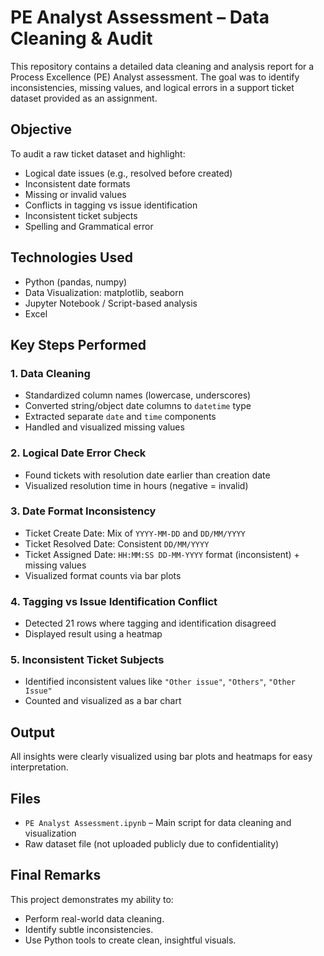 # PE Analyst Assessment – Data Cleaning & Audit

This repository contains a detailed data cleaning and analysis report for a Process Excellence (PE) Analyst assessment. The goal was to identify inconsistencies, missing values, and logical errors in a support ticket dataset provided as an assignment.

##  Objective

To audit a raw ticket dataset and highlight:

- Logical date issues (e.g., resolved before created)
- Inconsistent date formats
- Missing or invalid values
- Conflicts in tagging vs issue identification
- Inconsistent ticket subjects
- Spelling and Grammatical error

## Technologies Used

- Python (pandas, numpy)
- Data Visualization: matplotlib, seaborn
- Jupyter Notebook / Script-based analysis
- Excel

## Key Steps Performed

### 1. Data Cleaning
- Standardized column names (lowercase, underscores)
- Converted string/object date columns to `datetime` type
- Extracted separate `date` and `time` components
- Handled and visualized missing values

### 2. Logical Date Error Check
- Found tickets with resolution date earlier than creation date
- Visualized resolution time in hours (negative = invalid)

### 3. Date Format Inconsistency
- Ticket Create Date: Mix of `YYYY-MM-DD` and `DD/MM/YYYY`
- Ticket Resolved Date: Consistent `DD/MM/YYYY`
- Ticket Assigned Date: `HH:MM:SS DD-MM-YYYY` format (inconsistent) + missing values
- Visualized format counts via bar plots

### 4. Tagging vs Issue Identification Conflict
- Detected 21 rows where tagging and identification disagreed
- Displayed result using a heatmap

### 5. Inconsistent Ticket Subjects
- Identified inconsistent values like `"Other issue"`, `"Others"`, `"Other Issue"`
- Counted and visualized as a bar chart

## Output

All insights were clearly visualized using bar plots and heatmaps for easy interpretation.

##  Files

- `PE Analyst Assessment.ipynb` – Main script for data cleaning and visualization
- Raw dataset file (not uploaded publicly due to confidentiality)

## Final Remarks

This project demonstrates my ability to:
- Perform real-world data cleaning.
- Identify subtle inconsistencies.
- Use Python tools to create clean, insightful visuals.

